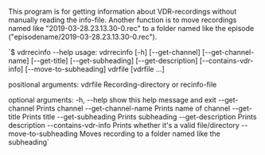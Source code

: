 This program is for getting information about VDR-recordings without manually reading the info-file.
Another function is to move recordings named like "2019-03-28.23.13.30-0.rec" to a folder named like the episode ("episodename/2019-03-28.23.13.30-0.rec").

`$ vdrrecinfo --help
usage: vdrrecinfo [-h] [--get-channel] [--get-channel-name] [--get-title]
                  [--get-subheading] [--get-description] [--contains-vdr-info]
                  [--move-to-subheading]
                  vdrfile [vdrfile ...]

positional arguments:
  vdrfile               Recording-directory or recinfo-file

optional arguments:
  -h, --help            show this help message and exit
  --get-channel         Prints channel
  --get-channel-name    Prints name of channel
  --get-title           Prints title
  --get-subheading      Prints subheading
  --get-description     Prints description
  --contains-vdr-info   Prints whether it's a valid file/directory
  --move-to-subheading  Moves recording to a folder named like the subheading`
